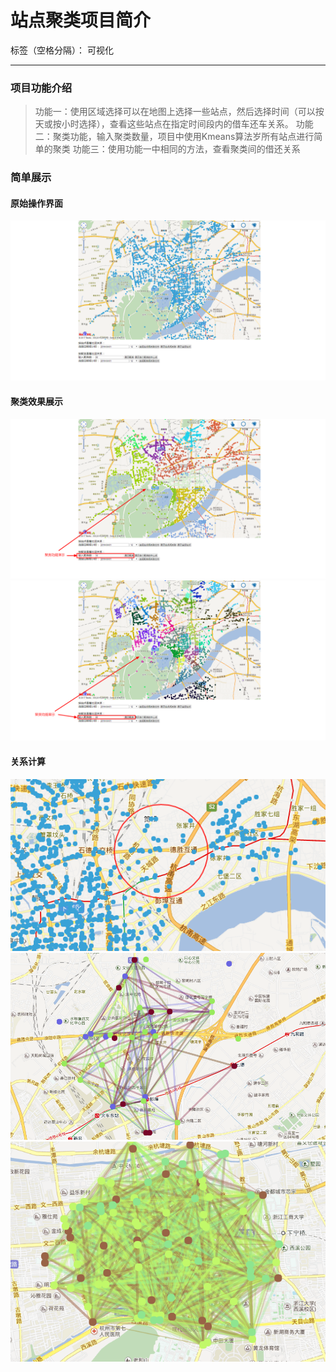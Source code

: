 ﻿# 站点聚类项目简介

标签（空格分隔）： 可视化

---

### **项目功能介绍**
> 功能一：使用区域选择可以在地图上选择一些站点，然后选择时间（可以按天或按小时选择），查看这些站点在指定时间段内的借车还车关系。
功能二：聚类功能，输入聚类数量，项目中使用Kmeans算法岁所有站点进行简单的聚类
功能三：使用功能一中相同的方法，查看聚类间的借还关系


### **简单展示**
#### **原始操作界面**
![此处输入图片的描述][1]


#### **聚类效果展示**
![此处输入图片的描述][2]
![此处输入图片的描述][3]

#### **关系计算**
![此处输入图片的描述][4]
![此处输入图片的描述][5]
![此处输入图片的描述][6]


  [1]: https://raw.githubusercontent.com/rayshuai/BikeVisualization/master/%E7%AB%99%E7%82%B9%E8%81%9A%E7%B1%BB%E9%A1%B9%E7%9B%AE/images/%E7%AB%99%E7%82%B9%E4%BF%A1%E6%81%AF.png
  [2]: https://raw.githubusercontent.com/rayshuai/BikeVisualization/master/%E7%AB%99%E7%82%B9%E8%81%9A%E7%B1%BB%E9%A1%B9%E7%9B%AE/images/%E7%AB%99%E7%82%B9%E4%BF%A1%E6%81%AF2.png
  [3]: https://raw.githubusercontent.com/rayshuai/BikeVisualization/master/%E7%AB%99%E7%82%B9%E8%81%9A%E7%B1%BB%E9%A1%B9%E7%9B%AE/images/%E7%AB%99%E7%82%B9%E4%BF%A1%E6%81%AF3.png
  [4]: https://raw.githubusercontent.com/rayshuai/BikeVisualization/master/%E7%AB%99%E7%82%B9%E8%81%9A%E7%B1%BB%E9%A1%B9%E7%9B%AE/images/QQ%E6%88%AA%E5%9B%BE20161024234052.png
  [5]: https://raw.githubusercontent.com/rayshuai/BikeVisualization/master/%E7%AB%99%E7%82%B9%E8%81%9A%E7%B1%BB%E9%A1%B9%E7%9B%AE/images/QQ%E6%88%AA%E5%9B%BE20161024234126.png
  [6]: https://raw.githubusercontent.com/rayshuai/BikeVisualization/master/%E7%AB%99%E7%82%B9%E8%81%9A%E7%B1%BB%E9%A1%B9%E7%9B%AE/images/QQ%E6%88%AA%E5%9B%BE20161024233947.png